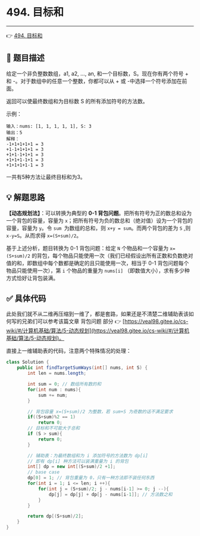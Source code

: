 # 494. 目标和

---

👉 [494. 目标和](https://leetcode-cn.com/problems/target-sum/)

## 📜 题目描述

给定一个非负整数数组，a1, a2, ..., an, 和一个目标数，S。现在你有两个符号 + 和 -。对于数组中的任意一个整数，你都可以从 + 或 -中选择一个符号添加在前面。

返回可以使最终数组和为目标数 S 的所有添加符号的方法数。

示例：

```
输入：nums: [1, 1, 1, 1, 1], S: 3
输出：5
解释：
-1+1+1+1+1 = 3
+1-1+1+1+1 = 3
+1+1-1+1+1 = 3
+1+1+1-1+1 = 3
+1+1+1+1-1 = 3
```

一共有5种方法让最终目标和为3。

## 💡 解题思路

**【动态规划法】**：可以转换为典型的 **0-1 背包问题**。把所有符号为正的数总和设为一个背包的容量，容量为 `x`；把所有符号为负的数总和（绝对值）设为一个背包的容量，容量为 `y`。令 `sum `为数组的总和，则 `x+y = sum`。而两个背包的差为 `S` ,则 `x-y=S`。从而求得 `x=(S+sum)/2`。

基于上述分析，题目转换为 0-1 背包问题：给定 `N` 个物品和一个容量为 `x=(S+sum)/2` 的背包，每个物品只能使用一次（我们已经假设出所有正数和负数绝对值的和，即数组中每个数都是确定的且只能使用一次，相当于 0-1 背包问题每个物品只能使用一次），第 `i` 个物品的重量为 `nums[i]` （即数值大小），求有多少种方式恰好让背包装满。

## ✅  具体代码

此处我们就不从二维再压缩到一维了，都是套路，如果还是不清楚二维辅助表该如何写的兄弟们可以参考该篇文章 背包问题 部分  👉 [https://veal98.gitee.io/cs-wiki/#/计算机基础/算法/5-动态规划](https://veal98.gitee.io/cs-wiki/#/计算机基础/算法/5-动态规划)。

直接上一维辅助表的代码，注意两个特殊情况的处理：


```java
class Solution {
    public int findTargetSumWays(int[] nums, int S) {
        int len = nums.length;

        int sum = 0; // 数组所有数的和
        for(int num : nums){
            sum += num;
        }

        // 背包容量 x=(S+sum)/2 为整数，若 sum+S 为奇数的话不满足要求
        if((S+sum)%2 == 1)
            return 0;
        // 目标和不可能大于总和
        if (S > sum){
            return 0;
        }

        // 辅助表：为最终数组和为 i 添加符号的方法数为 dp[i]
        // 即有 dp[i] 种方法可以装满重量为 i 的背包
        int[] dp = new int[(S+sum)/2 +1];
        // base case
        dp[0] = 1; // 背包重量为 0，只有一种方法即不装任何东西
        for(int i = 1; i <= len; i ++){
            for(int j = (S+sum)/2; j - nums[i-1] >= 0; j --){
                dp[j] = dp[j] + dp[j - nums[i-1]]; // 方法数之和
            }
        }

        return dp[(S+sum)/2];
    }
}
```

